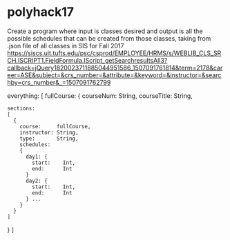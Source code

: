# polyhack17
Create a program where input is classes desired and output is all the possible schedules that can be created from those classes, taking from .json file of all classes in SIS for Fall 2017
https://siscs.uit.tufts.edu/psc/csprod/EMPLOYEE/HRMS/s/WEBLIB_CLS_SRCH.ISCRIPT1.FieldFormula.IScript_getSearchresultsAll3?callback=jQuery1820023711885044951586_1507091761814&term=2178&career=ASE&subject=&crs_number=&attribute=&keyword=&instructor=&searchby=crs_number&_=1507091762799

everything:
[
  fullCourse:
  {
    courseNum:   String,
    courseTitle: String,

    sections:
    [
      {
        course:     fullCourse,
        instructor: String,
        type:       String,
        schedules:
        {
          day1: {
            start:    Int,
            end:      Int
          }
          day2: {
            start:    Int,
            end:      Int
          } ...
        }  
      }
    ]
  }
]
